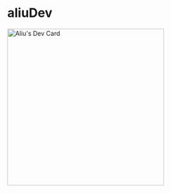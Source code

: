 # aliuDev
<a href="https://app.daily.dev/aliu"><img src="https://api.daily.dev/devcards/v2/1BG5pLmoKXaEwzXjws6j2.png?type=default&r=sx4" width="356" alt="Aliu's Dev Card"/></a>
